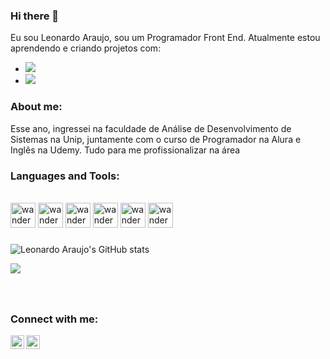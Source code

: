 ### Hi there 👋

Eu sou Leonardo Araujo, sou um Programador Front End. Atualmente estou aprendendo e criando projetos com:
<br>

- <img src="https://img.shields.io/badge/JavaScript-323330?style=for-the-badge&logo=javascript&logoColor=F7DF1E" />
- <img src="https://img.shields.io/badge/React_Native-20232A?style=for-the-badge&logo=react&logoColor=61DAFB" />



### About me:
Esse ano, ingressei na faculdade de Análise de Desenvolvimento de Sistemas na Unip, juntamente com o curso de Programador na Alura e Inglês na Udemy.
Tudo para me profissionalizar na área
<br />
  
### Languages and Tools:
</p>
<br />
<div align="left">
 <img aling="left"alt="wanderson-html"heignt="30" width="40" src="https://cdn.jsdelivr.net/gh/devicons/devicon/icons/html5/html5-original.svg"/>
 <img aling="left"alt="wanderson-html"heignt="30" width="40" src="https://cdn.jsdelivr.net/gh/devicons/devicon/icons/css3/css3-original.svg"/>
 <img aling="left"alt="wanderson-html"heignt="30" width="40" src="https://cdn.jsdelivr.net/gh/devicons/devicon/icons/javascript/javascript-original.svg"/>
 <img aling="left"alt="wanderson-html"heignt="30" width="40" src="https://cdn.jsdelivr.net/gh/devicons/devicon/icons/typescript/typescript-original.svg"/>
 <img aling="left"alt="wanderson-html"heignt="30" width="40" src="https://cdn.jsdelivr.net/gh/devicons/devicon/icons/react/react-original.svg"/>
 <img aling="left"alt="wanderson-html"heignt="30" width="40" src="https://cdn.jsdelivr.net/gh/devicons/devicon/icons/nodejs/nodejs-original.svg"/>

###

![Leonardo Araujo's GitHub stats](https://github-readme-stats.vercel.app/api?username=leonardoaraujjo&show_icons=true&theme=dark)

<img src="https://github-readme-stats.vercel.app/api/top-langs/?username=leonardoaraujjo&layout=compact&langs_count=16&theme=dark"/>

###

<br />

 ### Connect with me: 
<p>

  <a href="https://www.instagram.com/leoaraujjo1/">
  <img align="left" width="22px" src="https://cdn.jsdelivr.net/npm/simple-icons@v3/icons/instagram.svg" />
  </a>
  <a href="https://www.linkedin.com/in/leonardoaraujjo/">
  <img align="left" width="22px" src="https://cdn.jsdelivr.net/npm/simple-icons@v3/icons/linkedin.svg" />
  </a>
</p>
